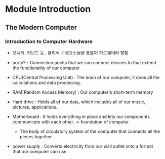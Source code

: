 # Module Introduction

## The Modern Computer

### Introduction to Computer Hardware

-   모니터, 키보드 등.. 물리적 구성요소들을 통틀어 하드웨어라 칭함

-   ports? - Connection points that we can connect devices to that extend the functionality of our computer

-   CPU(Central Processing Unit) : The brain of our computer, it does all the calculations and data processing.

-   RAM(Random Access Memory) : Our computer's short-term memory

-   Hard drive : Holds all of our data, which includes all of our music, pictures, applications.

-   Motherboard : It holds everything in place and lets our components communicate with each other. -> foundation of computer

    -   The body of circulatory system of the computer that connects all the pieces together.

-   power supply : Converts electricity from our wall outlet onto a format that our computer can use.
